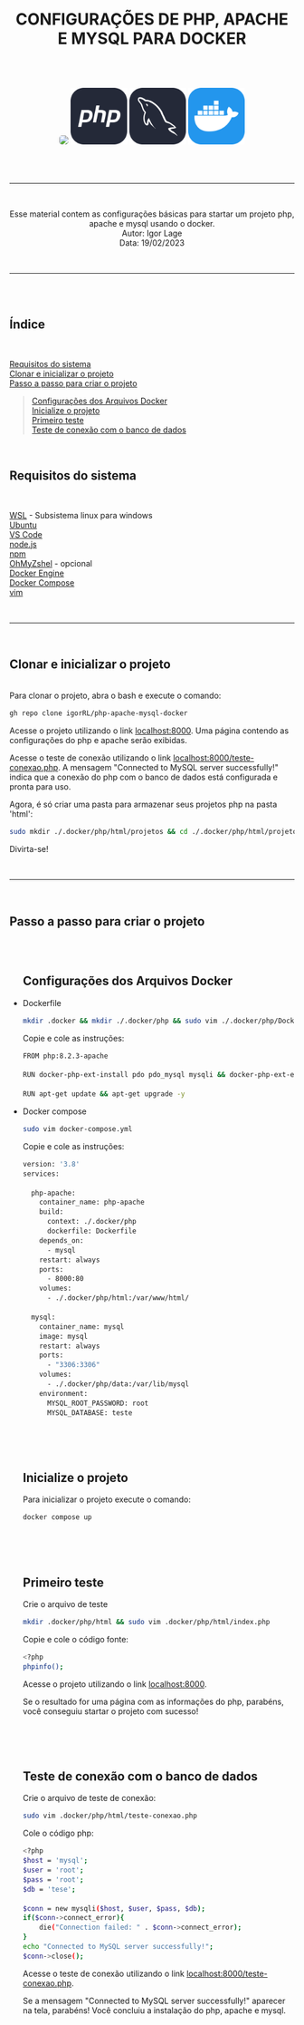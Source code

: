 <h1 align="center">CONFIGURAÇÕES DE PHP, APACHE E MYSQL PARA DOCKER</h1>

<br>
<br>
<br>

<div align="center">

<img width="100" style="background:white; border-radius:30%" src="https://www.iconattitude.com/icons/open_icon_library/apps/png/256/apache.png"/>
<img width="100" src="https://github.com/tandpfun/skill-icons/raw/main/icons/PHP-Dark.svg"/>
<img width="100" src="https://github.com/tandpfun/skill-icons/raw/main/icons/MySQL-Dark.svg"/>
<img width="100" src="https://github.com/tandpfun/skill-icons/raw/main/icons/Docker.svg"/>

</div>

<br>
<br>
<br>

<hr>
<br>

<p align="center">
Esse material contem as configurações básicas para startar um projeto php, apache e mysql usando o docker.
<br>
Autor: Igor Lage
<br>
Data: 19/02/2023
</p>

<br>
<hr>


<br>
<br>

## Índice
<br>

[Requisitos do sistema](#requisitos-do-sistema)<br>
[Clonar e inicializar o projeto](#clonar-e-inicializar-o-projeto)<br>
[Passo a passo para criar o projeto](#passo-a-passo-para-criar-o-projeto)<br>
>[Configurações dos Arquivos Docker](#configurações-dos-arquivos-docker)<br>
>[Inicialize o projeto](#inicialize-o-projeto)<br>
>[Primeiro teste](#primeiro-teste)<br>
>[Teste de conexão com o banco de dados](#teste-de-conexão-com-o-banco-de-dados)

<br>

## Requisitos do sistema
<br>

[WSL](https://learn.microsoft.com/pt-br/windows/wsl/install) - Subsistema linux para windows <br>
[Ubuntu](https://ubuntu.com/wsl)<br>
[VS Code](https://learn.microsoft.com/pt-br/windows/wsl/tutorials/wsl-vscode)<br>
[node.js](https://learn.microsoft.com/en-us/windows/dev-environment/javascript/nodejs-on-wsl) <br>
[npm](https://learn.microsoft.com/en-us/windows/dev-environment/javascript/nodejs-on-wsl#install-nvm-nodejs-and-npm) <br>
[OhMyZshel](https://github.com/ohmyzsh/ohmyzsh/wiki/Installing-ZSH) - opcional<br>
[Docker Engine](https://docs.docker.com/engine/install/ubuntu/)<br>
[Docker Compose](https://docs.docker.com/compose/install/linux/)<br>
[vim](https://www.cyberciti.biz/faq/howto-install-vim-on-ubuntu-linux/)

<br>
<hr>
<br>

## Clonar e inicializar o projeto
<br>
Para clonar o projeto, abra o bash e execute o comando:

```bash
gh repo clone igorRL/php-apache-mysql-docker
```

Acesse o projeto utilizando o link [localhost:8000](http://127.0.0.1:8000).
Uma página contendo as configurações do php e apache serão exibidas.

Acesse o teste de conexão utilizando o link [localhost:8000/teste-conexao.php](http://127.0.0.1:8000/teste-conexao.php).
A mensagem "Connected to MySQL server successfully!" indica que a conexão do php com o banco de dados está configurada e pronta para uso.

Agora, é só criar uma pasta para armazenar seus projetos php na pasta 'html':
```bash
sudo mkdir ./.docker/php/html/projetos && cd ./.docker/php/html/projetos && code .
```
Divirta-se!

<br>
<hr>
<br>

## Passo a passo para criar o projeto
<ul>
<br>
<br>

## Configurações dos Arquivos Docker
<li>Dockerfile</li>

```bash
mkdir .docker && mkdir ./.docker/php && sudo vim ./.docker/php/Dockerfile
```

Copie e cole as instruções:
```bash
FROM php:8.2.3-apache

RUN docker-php-ext-install pdo pdo_mysql mysqli && docker-php-ext-enable mysqli pdo pdo_mysql

RUN apt-get update && apt-get upgrade -y
```

<li>Docker compose</li>

```bash
sudo vim docker-compose.yml
```

Copie e cole as instruções:
```bash
version: '3.8'
services:

  php-apache:
    container_name: php-apache
    build:
      context: ./.docker/php
      dockerfile: Dockerfile
    depends_on:
      - mysql
    restart: always
    ports:
      - 8000:80
    volumes:
      - ./.docker/php/html:/var/www/html/

  mysql:
    container_name: mysql
    image: mysql
    restart: always
    ports:
      - "3306:3306"
    volumes:
      - ./.docker/php/data:/var/lib/mysql
    environment:
      MYSQL_ROOT_PASSWORD: root
      MYSQL_DATABASE: teste

```

<br>
<br>
<br>

## Inicialize o projeto
Para inicializar o projeto execute o comando:
```bash
docker compose up
```

<br>
<br>
<br>

## Primeiro teste
Crie o arquivo de teste
```bash
mkdir .docker/php/html && sudo vim .docker/php/html/index.php
```

Copie e cole o código fonte:
```bash
<?php
phpinfo();
```
Acesse o projeto utilizando o link [localhost:8000](localhost:8000).

Se o resultado for uma página com as informações do php, parabéns, você conseguiu startar o projeto com sucesso!

<br>
<br>
<br>

## Teste de conexão com o banco de dados
Crie o arquivo de teste de conexão:
```bash
sudo vim .docker/php/html/teste-conexao.php
```
Cole o código php:
```bash
<?php
$host = 'mysql';
$user = 'root';
$pass = 'root';
$db = 'tese';

$conn = new mysqli($host, $user, $pass, $db);
if($conn->connect_error){
    die("Connection failed: " . $conn->connect_error);
}
echo "Connected to MySQL server successfully!";
$conn->close();

```
Acesse o teste de conexão utilizando o link [localhost:8000/teste-conexao.php](127.0.0.1:8000/teste-conexao.php).<br>

Se a mensagem "Connected to MySQL server successfully!" aparecer na tela, parabéns! Você concluiu a instalação do php, apache e mysql.
</ul>
